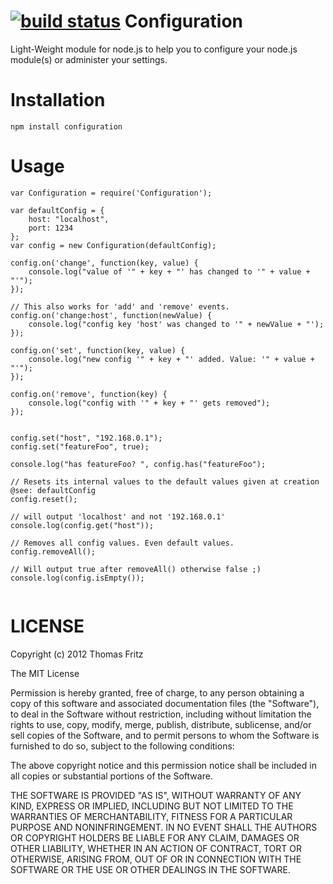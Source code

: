 [![build status](https://secure.travis-ci.org/thomasfr/node-configuration.png)](http://travis-ci.org/thomasfr/node-configuration)
Configuration
=============

Light-Weight module for node.js to help you to configure your node.js module(s) or
administer your settings.

Installation
============

```
npm install configuration
```


Usage
=====

```
var Configuration = require('Configuration');

var defaultConfig = {
    host: "localhost",
    port: 1234
};
var config = new Configuration(defaultConfig);

config.on('change', function(key, value) {
    console.log("value of '" + key + "' has changed to '" + value + "'");
});

// This also works for 'add' and 'remove' events.
config.on('change:host', function(newValue) {
    console.log("config key 'host' was changed to '" + newValue + "');
});

config.on('set', function(key, value) {
    console.log("new config '" + key + "' added. Value: '" + value + "'");
});

config.on('remove', function(key) {
    console.log("config with '" + key + "' gets removed");
});


config.set("host", "192.168.0.1");
config.set("featureFoo", true);

console.log("has featureFoo? ", config.has("featureFoo");

// Resets its internal values to the default values given at creation @see: defaultConfig
config.reset();

// will output 'localhost' and not '192.168.0.1'
console.log(config.get("host"));

// Removes all config values. Even default values.
config.removeAll();

// Will output true after removeAll() otherwise false ;)
console.log(config.isEmpty());


```

LICENSE
=======

Copyright (c) 2012 Thomas Fritz

The MIT License

Permission is hereby granted, free of charge, to any person obtaining a copy
of this software and associated documentation files (the "Software"), to deal
in the Software without restriction, including without limitation the rights
to use, copy, modify, merge, publish, distribute, sublicense, and/or sell
copies of the Software, and to permit persons to whom the Software is
furnished to do so, subject to the following conditions:

The above copyright notice and this permission notice shall be included in
all copies or substantial portions of the Software.

THE SOFTWARE IS PROVIDED "AS IS", WITHOUT WARRANTY OF ANY KIND, EXPRESS OR
IMPLIED, INCLUDING BUT NOT LIMITED TO THE WARRANTIES OF MERCHANTABILITY,
FITNESS FOR A PARTICULAR PURPOSE AND NONINFRINGEMENT. IN NO EVENT SHALL THE
AUTHORS OR COPYRIGHT HOLDERS BE LIABLE FOR ANY CLAIM, DAMAGES OR OTHER
LIABILITY, WHETHER IN AN ACTION OF CONTRACT, TORT OR OTHERWISE, ARISING FROM,
OUT OF OR IN CONNECTION WITH THE SOFTWARE OR THE USE OR OTHER DEALINGS IN
THE SOFTWARE.
